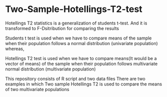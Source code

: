 # Two-Sample-Hotellings-T2-test

Hotellings T2 statistics is a generalization of students t-test. And it is transformed to F-Dsitribution for comparing the results 

Students t test is used when we have to compare means of the sample when their population follows a normal distribution (univariate population)
whereas, 

Hotellings T2 test is used when we have to compare means(It would be a vector of means) of the sample when their population follows multivariate normal 
distribution (multivariate population)

This repository consists of R script and two data files
There are two examples in which Two sample Hotellings T2 is used to compare the means of two multivariate populations



